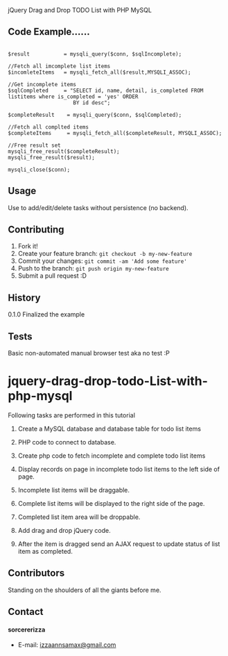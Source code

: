 jQuery Drag and Drop TODO List with PHP MySQL


## Code Example......

```

$result           = mysqli_query($conn, $sqlIncomplete);

//Fetch all imcomplete list items
$incomleteItems   = mysqli_fetch_all($result,MYSQLI_ASSOC);

//Get incomplete items
$sqlCompleted     = "SELECT id, name, detail, is_completed FROM listitems where is_completed = 'yes' ORDER 
                     BY id desc";
  
$completeResult    = mysqli_query($conn, $sqlCompleted);

//Fetch all complted items
$completeItems     = mysqli_fetch_all($completeResult, MYSQLI_ASSOC);
 
//Free result set
mysqli_free_result($completeResult);
mysqli_free_result($result);
  
mysqli_close($conn);
```


## Usage

Use to add/edit/delete tasks without persistence (no backend).

## Contributing

1. Fork it!
2. Create your feature branch: `git checkout -b my-new-feature`
3. Commit your changes: `git commit -am 'Add some feature'`
4. Push to the branch: `git push origin my-new-feature`
5. Submit a pull request :D

## History

0.1.0 Finalized the example

## Tests

Basic non-automated manual browser test aka no test :P

# jquery-drag-drop-todo-List-with-php-mysql



Following tasks are performed in this tutorial


1. Create a MySQL database and database table for todo list items

2. PHP code to connect to database.

3. Create php code to fetch incomplete and complete todo list items

4. Display records on page in incomplete todo list items to the left side of page.

5. Incomplete list items will be draggable.

6. Complete list items will be displayed to the right side of the page.

7. Completed list item area will be droppable.

8. Add drag and drop jQuery code.

9. After the item is dragged send an AJAX request to update status of list item as completed.

## Contributors

Standing on the shoulders of all the giants before me.

## Contact
#### sorcererizza
* E-mail: izzaannsamax@gmail.com

